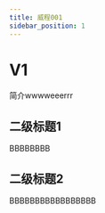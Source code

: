 ```yaml
---
title: 威程001
sidebar_position: 1
---
```


# V1

简介wwwweeerrr

## 二级标题1

BBBBBBBB


## 二级标题2

BBBBBBBBBBBBBBBBB

